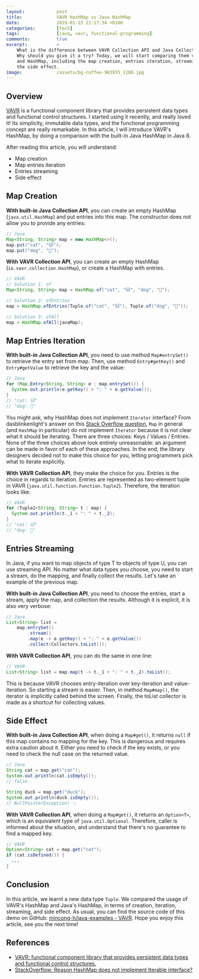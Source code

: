 ```yaml
---
layout:            post
title:             VAVR HashMap vs Java HashMap
date:              2019-01-15 21:17:34 +0100
categories:        [tech]
tags:              [java, vavr, functional-programming]
comments:          true
excerpt:           >
    What is the difference between VAVR Collection API and Java Collection API?
    Why should you give it a try? Today, we will start comparing them via Map
    and HashMap, including the map creation, entries iteration, streaming, and
    the side effect.
image:             /assets/bg-coffee-983955_1280.jpg
---
```


## Overview

[VAVR][vavr] is a functional component library that provides persistent data
types and functional control structures. I started using it recently, and really
loved it! Its simplicity, immutable data types, and the functional programming
concept are really remarkable. In this article, I will introduce VAVR's HashMap,
by doing a comparison with the built-in Java HashMap in Java 8. 

After reading this article, you will understand:

- Map creation
- Map entries iteration
- Entries streaming
- Side effect

## Map Creation

**With built-in Java Collection API**, you can create an empty HashMap
(`java.util.HashMap`) and put entries into this map. The constructor does not
allow you to provide any entries:

```java
// Java
Map<String, String> map = new HashMap<>();
map.put("cat", "🐱");
map.put("dog", "🐶");
```

**With VAVR Collection API**, you can create an empty HashMap
(`io.vavr.collection.HashMap`), or create a HashMap with entries.

```java
// VAVR
// Solution 1: of
Map<String, String> map = HashMap.of("cat", "🐱", "dog", "🐶");

// Solution 2: ofEntries
map = HashMap.ofEntries(Tuple.of("cat", "🐱"), Tuple.of("dog", "🐶"));

// Solution 3: ofAll
map = HashMap.ofAll(javaMap);
```

## Map Entries Iteration

**With built-in Java Collection API**, you need to use method `Map#entrySet()` to
retrieve the entry set from map. Then, use method `Entry#getKey()` and
`Entry#getValue` to retrieve the key and the value:

```java
// Java
for (Map.Entry<String, String> e : map.entrySet()) {
  System.out.println(e.getKey() + ": " + e.getValue());
}
// "cat: 🐱"
// "dog: 🐶"
```

You might ask, why HashMap does not implement `Iterator` interface?
From dasblinkenlight's answer on this [Stack Overflow question][1], `Map` in
general (and `HashMap` in particular) do not implement `Iterator` because it is
not clear what it should be iterating. There are three choices: Keys / Values /
Entries. None of the three choices above look entirely unreasonable: an argument
can be made in favor of each of these approaches. In the end, the library
designers decided not to make this choice for you, letting programmers pick what
to iterate explicitly.

**With VAVR Collection API**, they make the choice for you. Entries is the choice in
regards to iteration. Entries are represented as two-element tuple in VAVR
(`java.util.function.Function.Tuple2`). Therefore, the iteration looks like:

```java
// VAVR
for (Tuple2<String, String> t : map) {
  System.out.println(t._1 + ": " + t._2);
}
// "cat: 🐱"
// "dog: 🐶"
```
 
## Entries Streaming

In Java, if you want to map objects of type T to objects of type U, you can use
streaming API. No matter what data types you choose,
you need to start a stream, do the mapping, and finally collect the results.
Let's take an example of the previous map.

**With built-in Java Collection API**, you need to choose the entries, start a
stream, apply the map, and collection the results. Although it is explicit,
it is also very verbose:

```java
// Java
List<String> list =
    map.entrySet()
        .stream()
        .map(e -> e.getKey() + ": " + e.getValue())
        .collect(Collectors.toList());
```

**With VAVR Collection API**, you can do the same in one line:

```java
// VAVR
List<String> list = map.map(t -> t._1 + ": " + t._2).toList();
```

This is because VAVR chooses entry-iteration over key-iteration and
value-iteration. So starting a stream is easier. Then, in method `Map#map()`,
the iterator is implicitly called behind the screen. Finally, the toList
collector is made as a shortcut for collecting values.

## Side Effect

**With built-in Java Collection API**, when doing a `Map#get()`, it
returns `null` if this map contains no mapping for the key. This is dangerous
and requires extra caution about it. Either you need to check if the key exists,
or you need to check the null case on the returned value.

```java
// Java
String cat = map.get("cat");
System.out.println(cat.isEmpty());
// false

String duck = map.get("duck");
System.out.println(duck.isEmpty());
// NullPointerException! 💥
```

**With VAVR Collection API**, when doing a `Map#get()`, it returns an
`Option<T>`, which is an equivalent type of `java.util.Optional`. Therefore,
caller is informed about the situation, and understand that there's no guarantee
to find a mapped key.

```java
// VAVR
Option<String> cat = map.get("cat");
if (cat.isDefined()) {
  ...
}
```

## Conclusion

In this article, we learnt a new data type `Tuple`. We compared the usage of
VAVR's HashMap and Java's HashMap, in terms of creation, iteration, streaming,
and side effect. As usual, you can find the source code of this demo on GitHub:
[mincong-h/java-examples -
VAVR](https://github.com/mincong-h/java-examples/tree/master/vavr).
Hope you enjoy this article, see you the next time!

## References

- [VAVR: functional component library that provides persistent data types and
  functional control structures.][vavr]
- [StackOverflow: Reason HashMap does not implement Iterable interface?][1]

[vavr]: https://www.vavr.io
[1]: https://stackoverflow.com/questions/19422365/reason-hashmap-does-not-implement-iterable-interface
